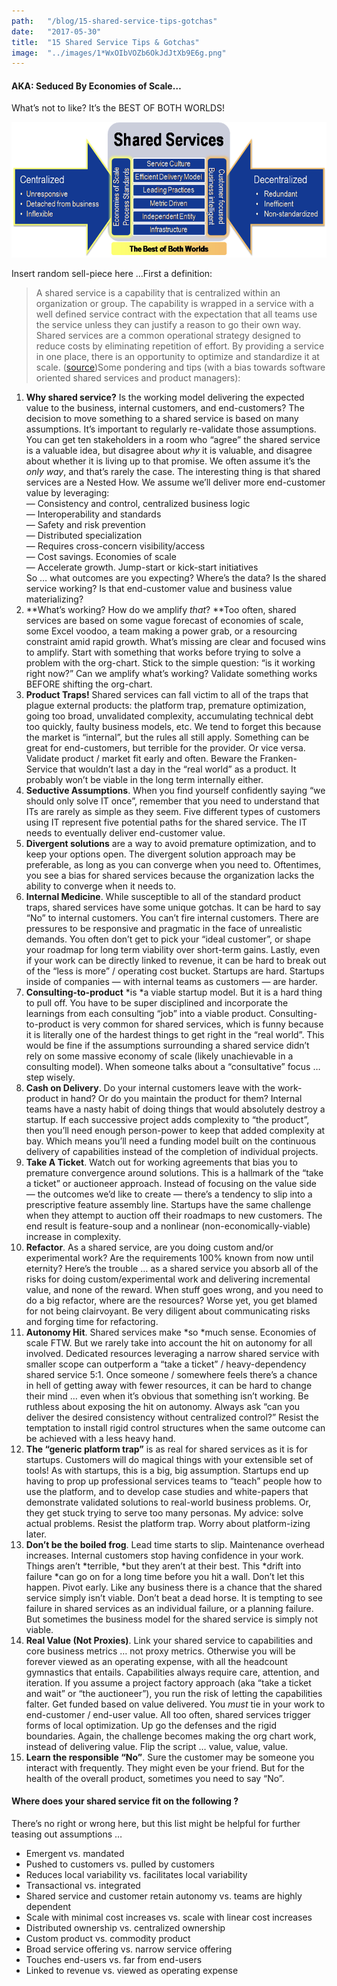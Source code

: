 ```yaml
---
path:	"/blog/15-shared-service-tips-gotchas"
date:	"2017-05-30"
title:	"15 Shared Service Tips & Gotchas"
image:	"../images/1*WxOIbVOZb6OkJdJtXb9E6g.png"
---
```


#### AKA: Seduced By Economies of Scale…

What’s not to like? It’s the BEST OF BOTH WORLDS!

![](../images/1*WxOIbVOZb6OkJdJtXb9E6g.png)

Insert random sell-piece here …First a definition:


> A shared service is a capability that is centralized within an organization or group. The capability is wrapped in a service with a well defined service contract with the expectation that all teams use the service unless they can justify a reason to go their own way. Shared services are a common operational strategy designed to reduce costs by eliminating repetition of effort. By providing a service in one place, there is an opportunity to optimize and standardize it at scale. ([source](http://simplicable.com/new/shared-services))Some pondering and tips (with a bias towards software oriented shared services and product managers):

1. **Why shared service?** Is the working model delivering the expected value to the business, internal customers, and end-customers? The decision to move something to a shared service is based on many assumptions. It’s important to regularly re-validate those assumptions. You can get ten stakeholders in a room who “agree” the shared service is a valuable idea, but disagree about *why* it is valuable, and disagree about whether it is living up to that promise. We often assume it’s the *only way*, and that’s rarely the case. The interesting thing is that shared services are a Nested How. We assume we’ll deliver more end-customer value by leveraging:  
 — Consistency and control, centralized business logic  
 — Interoperability and standards  
 — Safety and risk prevention  
 — Distributed specialization  
 — Requires cross-concern visibility/access  
 — Cost savings. Economies of scale  
 — Accelerate growth. Jump-start or kick-start initiatives  
So … what outcomes are you expecting? Where’s the data? Is the shared service working? Is that end-customer value and business value materializing?
2. **What’s working? How do we amplify *that*? **Too often, shared services are based on some vague forecast of economies of scale, some Excel voodoo, a team making a power grab, or a resourcing constraint amid rapid growth. What’s missing are clear and focused wins to amplify. Start with something that works before trying to solve a problem with the org-chart. Stick to the simple question: “is it working right now?” Can we amplify what’s working? Validate something works BEFORE shifting the org-chart.
3. **Product Traps!** Shared services can fall victim to all of the traps that plague external products: the platform trap, premature optimization, going too broad, unvalidated complexity, accumulating technical debt too quickly, faulty business models, etc. We tend to forget this because the market is “internal”, but the rules all still apply. Something can be great for end-customers, but terrible for the provider. Or vice versa. Validate product / market fit early and often. Beware the Franken-Service that wouldn’t last a day in the “real world” as a product. It probably won’t be viable in the long term internally either.
4. **Seductive Assumptions**. When you find yourself confidently saying “we should only solve IT once”, remember that you need to understand that ITs are rarely as simple as they seem. Five different types of customers using IT represent five potential paths for the shared service. The IT needs to eventually deliver end-customer value.
5. **Divergent solutions** are a way to avoid premature optimization, and to keep your options open. The divergent solution approach may be preferable, as long as you can converge when you need to. Oftentimes, you see a bias for shared services because the organization lacks the ability to converge when it needs to.
6. **Internal Medicine**. While susceptible to all of the standard product traps, shared services have some unique gotchas. It can be hard to say “No” to internal customers. You can’t fire internal customers. There are pressures to be responsive and pragmatic in the face of unrealistic demands. You often don’t get to pick your “ideal customer”, or shape your roadmap for long term viability over short-term gains. Lastly, even if your work can be directly linked to revenue, it can be hard to break out of the “less is more” / operating cost bucket. Startups are hard. Startups inside of companies — with internal teams as customers — are harder.
7. **Consulting-to-product** *is *a viable startup model. But it is a hard thing to pull off. You have to be super disciplined and incorporate the learnings from each consulting “job” into a viable product. Consulting-to-product is very common for shared services, which is funny because it is literally one of the hardest things to get right in the “real world”. This would be fine if the assumptions surrounding a shared service didn’t rely on some massive economy of scale (likely unachievable in a consulting model). When someone talks about a “consultative” focus … step wisely.
8. **Cash on Delivery**. Do your internal customers leave with the work-product in hand? Or do you maintain the product for them? Internal teams have a nasty habit of doing things that would absolutely destroy a startup. If each successive project adds complexity to “the product”, then you’ll need enough person-power to keep that added complexity at bay. Which means you’ll need a funding model built on the continuous delivery of capabilities instead of the completion of individual projects.
9. **Take A Ticket**. Watch out for working agreements that bias you to premature convergence around solutions. This is a hallmark of the “take a ticket” or auctioneer approach. Instead of focusing on the value side — the outcomes we’d like to create — there’s a tendency to slip into a prescriptive feature assembly line. Startups have the same challenge when they attempt to auction off their roadmaps to new customers. The end result is feature-soup and a nonlinear (non-economically-viable) increase in complexity.
10. **Refactor**. As a shared service, are you doing custom and/or experimental work? Are the requirements 100% known from now until eternity? Here’s the trouble … as a shared service you absorb all of the risks for doing custom/experimental work and delivering incremental value, and none of the reward. When stuff goes wrong, and you need to do a big refactor, where are the resources? Worse yet, you get blamed for not being clairvoyant. Be very diligent about communicating risks and forging time for refactoring.
11. **Autonomy Hit**. Shared services make *so *much sense. Economies of scale FTW. But we rarely take into account the hit on autonomy for all involved. Dedicated resources leveraging a narrow shared service with smaller scope can outperform a “take a ticket” / heavy-dependency shared service 5:1. Once someone / somewhere feels there’s a chance in hell of getting away with fewer resources, it can be hard to change their mind … even when it’s obvious that something isn’t working. Be ruthless about exposing the hit on autonomy. Always ask “can you deliver the desired consistency without centralized control?” Resist the temptation to install rigid control structures when the same outcome can be achieved with a less heavy hand.
12. **The “generic platform trap”** is as real for shared services as it is for startups. Customers will do magical things with your extensible set of tools! As with startups, this is a big, big assumption. Startups end up having to prop up professional services teams to “teach” people how to use the platform, and to develop case studies and white-papers that demonstrate validated solutions to real-world business problems. Or, they get stuck trying to serve too many personas. My advice: solve actual problems. Resist the platform trap. Worry about platform-izing later.
13. **Don’t be the boiled frog**. Lead time starts to slip. Maintenance overhead increases. Internal customers stop having confidence in your work. Things aren’t *terrible, *but they aren’t at their best. This *drift into failure *can go on for a long time before you hit a wall. Don’t let this happen. Pivot early. Like any business there is a chance that the shared service simply isn’t viable. Don’t beat a dead horse. It is tempting to see failure in shared services as an individual failure, or a planning failure. But sometimes the business model for the shared service is simply not viable.
14. **Real Value (Not Proxies)**. Link your shared service to capabilities and core business metrics … not proxy metrics. Otherwise you will be forever viewed as an operating expense, with all the headcount gymnastics that entails. Capabilities always require care, attention, and iteration. If you assume a project factory approach (aka “take a ticket and wait” or “the auctioneer”), you run the risk of letting the capabilities falter. Get funded based on value delivered. You *must* tie in your work to end-customer / end-user value. All too often, shared services trigger forms of local optimization. Up go the defenses and the rigid boundaries. Again, the challenge becomes making the org chart work, instead of delivering value. Flip the script … value, value, value.
15. **Learn the responsible “No”**. Sure the customer may be someone you interact with frequently. They might even be your friend. But for the health of the overall product, sometimes you need to say “No”.
#### Where does your shared service fit on the following ?

There’s no right or wrong here, but this list might be helpful for further teasing out assumptions …

* Emergent vs. mandated
* Pushed to customers vs. pulled by customers
* Reduces local variability vs. facilitates local variability
* Transactional vs. integrated
* Shared service and customer retain autonomy vs. teams are highly dependent
* Scale with minimal cost increases vs. scale with linear cost increases
* Distributed ownership vs. centralized ownership
* Custom product vs. commodity product
* Broad service offering vs. narrow service offering
* Touches end-users vs. far from end-users
* Linked to revenue vs. viewed as operating expense

